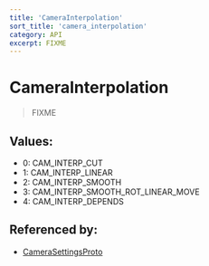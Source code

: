 ```yaml
---
title: 'CameraInterpolation'
sort_title: 'camera_interpolation'
category: API
excerpt: FIXME
---
```


# CameraInterpolation

> FIXME

## Values:

- 0: CAM_INTERP_CUT
- 1: CAM_INTERP_LINEAR
- 2: CAM_INTERP_SMOOTH
- 3: CAM_INTERP_SMOOTH_ROT_LINEAR_MOVE
- 4: CAM_INTERP_DEPENDS

## Referenced by:

- [CameraSettingsProto](../../messages/CameraSettingsProto/)
